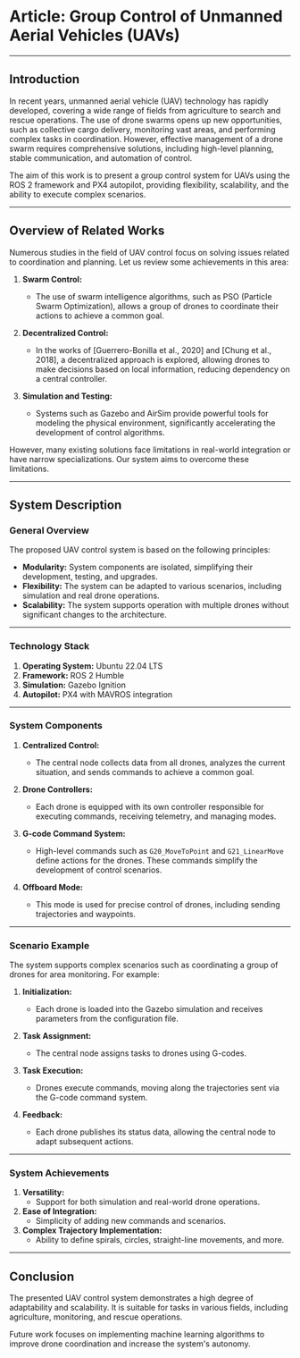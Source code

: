 # **Article: Group Control of Unmanned Aerial Vehicles (UAVs)**

---

## **Introduction**

In recent years, unmanned aerial vehicle (UAV) technology has rapidly developed, covering a wide range of fields from agriculture to search and rescue operations. The use of drone swarms opens up new opportunities, such as collective cargo delivery, monitoring vast areas, and performing complex tasks in coordination. However, effective management of a drone swarm requires comprehensive solutions, including high-level planning, stable communication, and automation of control.

The aim of this work is to present a group control system for UAVs using the ROS 2 framework and PX4 autopilot, providing flexibility, scalability, and the ability to execute complex scenarios.

---

## **Overview of Related Works**

Numerous studies in the field of UAV control focus on solving issues related to coordination and planning. Let us review some achievements in this area:

1. **Swarm Control:**
   - The use of swarm intelligence algorithms, such as PSO (Particle Swarm Optimization), allows a group of drones to coordinate their actions to achieve a common goal.

2. **Decentralized Control:**
   - In the works of [Guerrero-Bonilla et al., 2020] and [Chung et al., 2018], a decentralized approach is explored, allowing drones to make decisions based on local information, reducing dependency on a central controller.

3. **Simulation and Testing:**
   - Systems such as Gazebo and AirSim provide powerful tools for modeling the physical environment, significantly accelerating the development of control algorithms.

However, many existing solutions face limitations in real-world integration or have narrow specializations. Our system aims to overcome these limitations.

---

## **System Description**

### **General Overview**

The proposed UAV control system is based on the following principles:
- **Modularity:** System components are isolated, simplifying their development, testing, and upgrades.
- **Flexibility:** The system can be adapted to various scenarios, including simulation and real drone operations.
- **Scalability:** The system supports operation with multiple drones without significant changes to the architecture.

---

### **Technology Stack**

1. **Operating System:** Ubuntu 22.04 LTS
2. **Framework:** ROS 2 Humble
3. **Simulation:** Gazebo Ignition
4. **Autopilot:** PX4 with MAVROS integration

---

### **System Components**

1. **Centralized Control:**
   - The central node collects data from all drones, analyzes the current situation, and sends commands to achieve a common goal.

2. **Drone Controllers:**
   - Each drone is equipped with its own controller responsible for executing commands, receiving telemetry, and managing modes.

3. **G-code Command System:**
   - High-level commands such as `G20_MoveToPoint` and `G21_LinearMove` define actions for the drones. These commands simplify the development of control scenarios.

4. **Offboard Mode:**
   - This mode is used for precise control of drones, including sending trajectories and waypoints.

---

### **Scenario Example**

The system supports complex scenarios such as coordinating a group of drones for area monitoring. For example:

1. **Initialization:**
   - Each drone is loaded into the Gazebo simulation and receives parameters from the configuration file.

2. **Task Assignment:**
   - The central node assigns tasks to drones using G-codes.

3. **Task Execution:**
   - Drones execute commands, moving along the trajectories sent via the G-code command system.

4. **Feedback:**
   - Each drone publishes its status data, allowing the central node to adapt subsequent actions.

---

### **System Achievements**

1. **Versatility:**
   - Support for both simulation and real-world drone operations.
2. **Ease of Integration:**
   - Simplicity of adding new commands and scenarios.
3. **Complex Trajectory Implementation:**
   - Ability to define spirals, circles, straight-line movements, and more.

---

## **Conclusion**

The presented UAV control system demonstrates a high degree of adaptability and scalability. It is suitable for tasks in various fields, including agriculture, monitoring, and rescue operations.

Future work focuses on implementing machine learning algorithms to improve drone coordination and increase the system's autonomy.